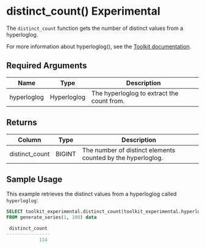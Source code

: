 # distinct_count() <tag type="experimental">Experimental</tag>
The `distinct_count` function gets the number of distinct values from a
hyperloglog.

For more information about hyperloglog(), see the
[Toolkit documentation][toolkit-hyperloglog].

<!---
<highlight type="note"
Use a highlight for any important information. Choose `note`, `important`, or `warning`.
</highlight>
-->

## Required Arguments

|Name|Type|Description|
|-|-|-|
|hyperloglog|Hyperloglog|The hyperloglog to extract the count from.|

## Returns

|Column|Type|Description|
|-|-|-|
|distinct_count|BIGINT|The number of distinct elements counted by the hyperloglog.|

<!---Any special notes about the returns-->

## Sample Usage
This example retrieves the distinct values from a hyperloglog
called `hyperloglog`:

``` sql
SELECT toolkit_experimental.distinct_count(toolkit_experimental.hyperloglog(64, data))
FROM generate_series(1, 100) data

 distinct_count
----------------
            114
```


[toolkit-hyperloglog]: timescaledb/:currentVersion:/how-to-guides/toolkit/hyperloglog/

